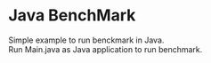 # Java BenchMark

 Simple example to run benckmark in Java.  
 Run Main.java as Java application to run benchmark.
